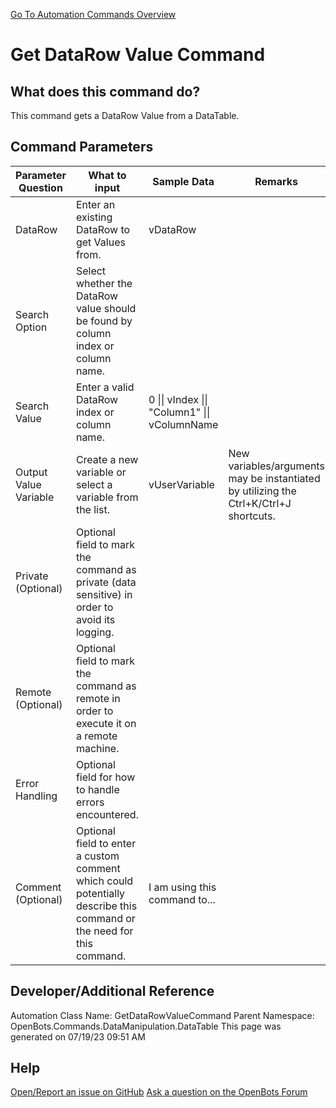 <!--TITLE: Get DataRow Value Command -->
<!-- SUBTITLE: a command in the Data Manipulation Commands\DataTable group. -->
[Go To Automation Commands Overview](/automation-commands)


# Get DataRow Value Command


## What does this command do?
This command gets a DataRow Value from a DataTable.


## Command Parameters
| Parameter Question   	| What to input  	|  Sample Data 	| Remarks  	|
| ---                    | ---               | ---           | ---       |
|DataRow|Enter an existing DataRow to get Values from.|vDataRow||
|Search Option|Select whether the DataRow value should be found by column index or column name.|||
|Search Value|Enter a valid DataRow index or column name.|0 \|\| vIndex \|\| "Column1" \|\| vColumnName||
|Output Value Variable|Create a new variable or select a variable from the list.|vUserVariable|New variables/arguments may be instantiated by utilizing the Ctrl+K/Ctrl+J shortcuts.|
|Private (Optional)|Optional field to mark the command as private (data sensitive) in order to avoid its logging.|||
|Remote (Optional)|Optional field to mark the command as remote in order to execute it on a remote machine.|||
|Error Handling|Optional field for how to handle errors encountered.|||
|Comment (Optional)|Optional field to enter a custom comment which could potentially describe this command or the need for this command.|I am using this command to...||


## Developer/Additional Reference
Automation Class Name: GetDataRowValueCommand
Parent Namespace: OpenBots.Commands.DataManipulation.DataTable
This page was generated on 07/19/23 09:51 AM


## Help
[Open/Report an issue on GitHub](https://github.com/OpenBotsAI/OpenBots.Studio/issues/new)
[Ask a question on the OpenBots Forum](https://openbots.ai/forums/)
